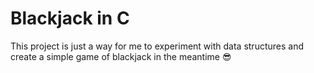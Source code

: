# Blackjack in C

This project is just a way for me to experiment with data structures and create a simple game of blackjack in the meantime 😎
